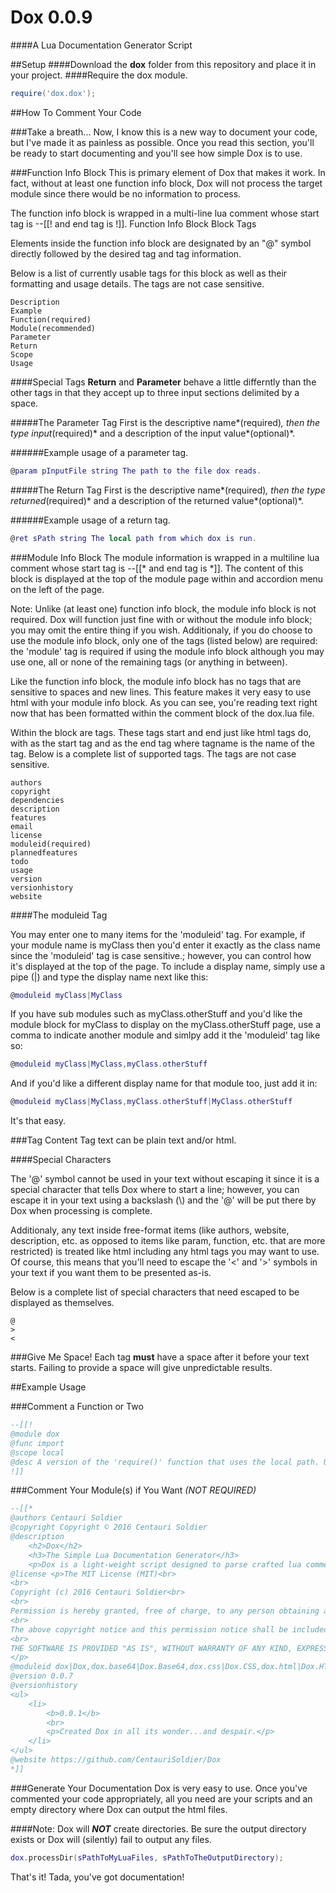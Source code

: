 # Dox 0.0.9
####A Lua Documentation Generator Script

##Setup
####Download the **dox** folder from this repository and place it in your project.
####Require the dox module.


```lua
require('dox.dox');
```

##How To Comment Your Code

###Take a breath...
Now, I know this is a new way to document your code, but I've made it as painless as possible. Once you read this section, you'll be ready to start documenting and you'll see how simple Dox is to use.

###Function Info Block
This is primary element of Dox that makes it work. In fact, without at least one function info block, Dox will not process the target module since there would be no information to process.

The function info block is wrapped in a multi-line lua comment whose start tag is --[[! and end tag is !]].
Function Info Block Block Tags

Elements inside the function info block are designated by an "@" symbol directly followed by the desired tag and tag information.

Below is a list of currently usable tags for this block as well as their formatting and usage details. The tags are not case sensitive.

    Description
    Example
    Function(required)
    Module(recommended)
    Parameter
    Return
    Scope
    Usage

####Special Tags
**Return** and **Parameter** behave a little differntly than the other tags in that they accept up to three input sections delimited by a space.

#####The Parameter Tag
First is the descriptive name*(required)*, then the type input*(required)* and a description of the input value*(optional)*.

######Example usage of a parameter tag.
```lua
@param pInputFile string The path to the file dox reads.
```
#####The Return Tag
First is the descriptive name*(required)*, then the type returned*(required)* and a description of the returned value*(optional)*.

######Example usage of a return tag.
```lua
@ret sPath string The local path from which dox is run.
```
###Module Info Block
The module information is wrapped in a multiline lua comment whose start tag is --[[* and end tag is *]]. The content of this block is displayed at the top of the module page within and accordion menu on the left of the page.

Note: Unlike (at least one) function info block, the module info block is not required. Dox will function just fine with or without the module info block; you may omit the entire thing if you wish. Additionaly, if you do choose to use the module info block, only one of the tags (listed below) are required: the 'module' tag is required if using the module info block although you may use one, all or none of the remaining tags (or anything in between).

Like the function info block, the module info block has no tags that are sensitive to spaces and new lines. This feature makes it very easy to use html with your module info block. As you can see, you're reading text right now that has been formatted within the comment block of the dox.lua file.

Within the block are tags. These tags start and end just like html tags do, with <tagname> as the start tag and </tagname> as the end tag where tagname is the name of the tag. Below is a complete list of supported tags. The tags are not case sensitive.

    authors
    copyright
    dependencies
    description
    features
    email
    license
    moduleid(required)
    plannedfeatures
    todo
    usage
    version
    versionhistory
    website

####The moduleid Tag

You may enter one to many items for the 'moduleid' tag. For example, if your module name is myClass then you'd enter it exactly as the class name since the 'moduleid' tag is case sensitive.; however, you can control how it's displayed at the top of the page. To include a display name, simply use a pipe (|) and type the display name next like this:
```lua
@moduleid myClass|MyClass
```
If you have sub modules such as myClass.otherStuff and you'd like the module block for myClass to display on the myClass.otherStuff page, use a comma to indicate another module and simlpy add it the 'moduleid' tag like so:
```lua
@moduleid myClass|MyClass,myClass.otherStuff
```
And if you'd like a different display name for that module too, just add it in:
```lua
@moduleid myClass|MyClass,myClass.otherStuff|MyClass.otherStuff
```    
It's that easy.

###Tag Content
Tag text can be plain text and/or html.

####Special Characters

The '@' symbol cannot be used in your text without escaping it since it is a special character that tells Dox where to start a line; however, you can escape it in your text using a backslash (\\) and the '@' will be put there by Dox when processing is complete.

Additionaly, any text inside free-format items (like authors, website, description, etc. as opposed to items like param, function, etc. that are more restricted) is treated like html including any html tags you may want to use. Of course, this means that you'll need to escape the '<' and '>' symbols in your text if you want them to be presented as-is.

Below is a complete list of special characters that need escaped to be displayed as themselves.

    @
    >
    <

###Give Me Space!
Each tag **must** have a space after it before your text starts. Failing to provide a space will give unpredictable results.

##Example Usage

###Comment a Function or Two
```lua
--[[!
@module dox
@func import
@scope local
@desc A version of the 'require()' function that uses the local path. Used to require the other local modules the 'dox.lua' file needs.
!]]
```
###Comment Your Module(s) if You Want *(NOT REQUIRED)*
```lua
--[[*
@authors Centauri Soldier
@copyright Copyright © 2016 Centauri Soldier
@description
	<h2>Dox</h2>
	<h3>The Simple Lua Documentation Generator</h3>	
	<p>Dox is a light-weight script designed to parse crafted lua comments regarding modules and functions and output them to readable, sorted and linked HTML. Dox enables you to quickly and simply create documentation for your lua code without the need to install programs or to run anything other than the Dox script. In fact, it's so simple, you can have documentation in as few as 2 lines of code.</p>
@license <p>The MIT License (MIT)<br>
<br>
Copyright (c) 2016 Centauri Soldier<br>
<br>
Permission is hereby granted, free of charge, to any person obtaining a copy of this software and associated documentation files (the "Software"), to deal in the Software without restriction, including without limitation the rights to use, copy, modify, merge, publish, distribute, sublicense, and/or sell copies of the Software, and to permit persons to whom the Software is furnished to do so, subject to the following conditions:<br>
<br>
The above copyright notice and this permission notice shall be included in all copies or substantial portions of the Software.<br>
<br>
THE SOFTWARE IS PROVIDED "AS IS", WITHOUT WARRANTY OF ANY KIND, EXPRESS OR IMPLIED, INCLUDING BUT NOT LIMITED TO THE WARRANTIES OF MERCHANTABILITY, FITNESS FOR A PARTICULAR PURPOSE AND NONINFRINGEMENT. IN NO EVENT SHALL THE AUTHORS OR COPYRIGHT HOLDERS BE LIABLE FOR ANY CLAIM, DAMAGES OR OTHER LIABILITY, WHETHER IN AN ACTION OF CONTRACT, TORT OR OTHERWISE, ARISING FROM, OUT OF OR IN CONNECTION WITH THE SOFTWARE OR THE USE OR OTHER DEALINGS IN THE SOFTWARE.
</p>
@moduleid dox|Dox,dox.base64|Dox.Base64,dox.css|Dox.CSS,dox.html|Dox.HTML,dox.theme|Dox.Theme,dox.parse|Dox.Parse,dox.util|Dox.Util
@version 0.0.7
@versionhistory
<ul>
	<li>
		<b>0.0.1</b>
		<br>
		<p>Created Dox in all its wonder...and despair.</p>
	</li>
</ul>
@website https://github.com/CentauriSoldier/Dox
*]]
```
###Generate Your Documentation
Dox is very easy to use. Once you've commented your code appropriately, all you need are your scripts and an empty directory where Dox can output the html files.

####Note:
Dox will ***NOT*** create directories. Be sure the output directory exists or Dox will (silently) fail to output any files.

```lua
dox.processDir(sPathToMyLuaFiles, sPathToTheOutputDirectory);
```
That's it! Tada, you've got documentation!
